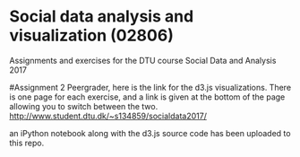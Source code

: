 # Social data analysis and visualization (02806) 
Assignments and exercises for the DTU course Social Data and Analysis 2017

#Assignment 2
Peergrader, here is the link for the d3.js visualizations. There is one page for each exercise, and a link is given at the bottom of the page allowing you to switch between the two.  
http://www.student.dtu.dk/~s134859/socialdata2017/

an iPython notebook along with the d3.js source code has been uploaded to this repo. 
